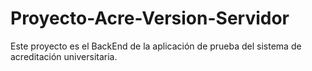 # Proyecto-Acre-Version-Servidor
Este proyecto es el BackEnd de la aplicación de prueba del sistema de acreditación universitaria.
